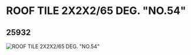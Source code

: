 # ROOF TILE 2X2X2/65 DEG. "NO.54"
## 25932
![ROOF TILE 2X2X2/65 DEG. "NO.54"](https://lc-www-live-s.legocdn.com/media/bricks/5/2/6143863.jpg)